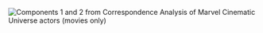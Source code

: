 ![Components 1 and 2 from Correspondence Analysis of Marvel Cinematic Universe actors (movies only)](Pictures/CA_12__NoGS_Min2_Network.png)
